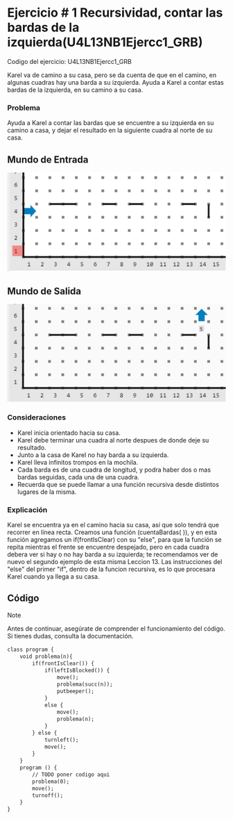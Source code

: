 # Ejercicio # 1 Recursividad, contar las bardas de la izquierda(U4L13NB1Ejercc1_GRB)

Codigo del ejercicio: U4L13NB1Ejercc1_GRB

Karel va de camino a su casa, pero se da cuenta de que en el camino, en algunas cuadras hay una barda a su izquierda. Ayuda a Karel a contar estas bardas de la izquierda, en su camino a su casa.

### Problema

Ayuda a Karel a contar las bardas que se encuentre a su izquierda en su camino a casa, y dejar el resultado en la siguiente cuadra al norte de su casa.

## Mundo de Entrada

![L13Ej1ME.png](L13Ej1ME.png?raw=true)

## Mundo de Salida

![L13Ej1MS.png](L13Ej1MS.png?raw=true)

### Consideraciones

- Karel inicia orientado hacia su casa.
- Karel debe terminar una cuadra al norte despues de donde deje su resultado.
- Junto a la casa de Karel no hay barda a su izquierda.
- Karel lleva infinitos trompos en la mochila.
- Cada barda es de una cuadra de longitud, y podra haber dos o mas bardas seguidas, cada una de una cuadra.
- Recuerda que se puede llamar a una función recursiva desde distintos lugares de la misma.

### Explicación

Karel se encuentra ya en el camino hacia su casa, así que solo tendrá que recorrer en línea recta. Creamos una función (cuentaBardas( )), y en esta función agregamos un if(frontIsClear) con su "else", para que la función se repita mientras el frente se encuentre despejado, pero en cada cuadra debera ver si hay o no hay barda a su izquierda; te recomendamos ver de nuevo el segundo ejemplo de esta misma Leccion 13. Las instrucciones del "else" del primer "if", dentro de la funcion recursiva, es lo que procesara Karel cuando ya llega a su casa.

## Código

> [!NOTE]  
> Antes de continuar, asegúrate de comprender el funcionamiento del código.  
> Si tienes dudas, consulta la documentación.

```
class program {
    void problema(n){
        if(frontIsClear()) {
            if(leftIsBlocked()) {
                move();
                problema(succ(n));
                putbeeper();
            }
            else {
                move();
                problema(n);
            }
        } else {
            turnleft();
            move();
        }
    }
    program () {
        // TODO poner codigo aqui
        problema(0);
        move();
        turnoff();
    }
}
```
